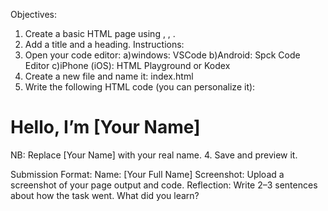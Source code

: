 Objectives:
1.	Create a basic HTML page using <html>, <head>, <body>.
2.	Add a title and a heading.
Instructions:
1.	Open your code editor: a)windows: VSCode b)Android: Spck Code Editor c)iPhone (iOS): HTML Playground or Kodex
2.	Create a new file and name it: index.html
3.	Write the following HTML code (you can personalize it):
<html>
<head>
    <title>My First Page</title>
</head>
<body>
    <h1>Hello, I’m [Your Name]</h1>
</body>
</html>
NB: Replace [Your Name] with your real name.
4.	Save and preview it.

Submission Format:
Name: [Your Full Name]
Screenshot: Upload a screenshot of your page output and code.
Reflection: Write 2–3 sentences about how the task went. What did you learn?